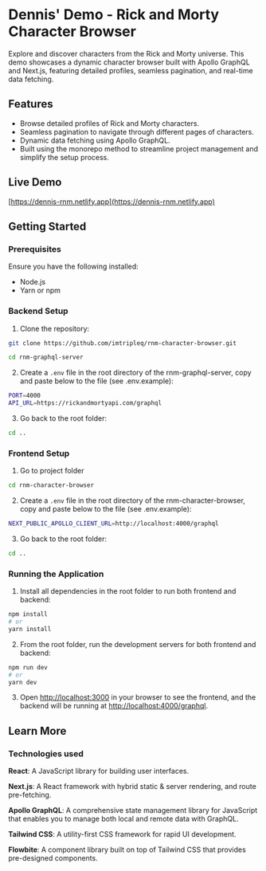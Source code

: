 # Dennis' Demo - Rick and Morty Character Browser

Explore and discover characters from the Rick and Morty universe. This demo showcases a dynamic character browser built with Apollo GraphQL and Next.js, featuring detailed profiles, seamless pagination, and real-time data fetching.

## Features

- Browse detailed profiles of Rick and Morty characters.
- Seamless pagination to navigate through different pages of characters.
- Dynamic data fetching using Apollo GraphQL.
- Built using the monorepo method to streamline project management and simplify the setup process.

## Live Demo

[https://dennis-rnm.netlify.app](https://dennis-rnm.netlify.app)

## Getting Started

### Prerequisites

Ensure you have the following installed:

- Node.js
- Yarn or npm

### Backend Setup

1. Clone the repository:

```bash
git clone https://github.com/imtripleq/rnm-character-browser.git

cd rnm-graphql-server
```

2. Create a `.env` file in the root directory of the rnm-graphql-server, copy and paste below to the file (see .env.example):

```bash
PORT=4000
API_URL=https://rickandmortyapi.com/graphql
```

3. Go back to the root folder:

```bash
cd ..
```

### Frontend Setup

1. Go to project folder

```bash
cd rnm-character-browser
```

2. Create a `.env` file in the root directory of the rnm-character-browser, copy and paste below to the file (see .env.example):

```bash
NEXT_PUBLIC_APOLLO_CLIENT_URL=http://localhost:4000/graphql
```

3. Go back to the root folder:

```bash
cd ..
```

### Running the Application

1. Install all dependencies in the root folder to run both frontend and backend:

```bash
npm install
# or
yarn install
```

2. From the root folder, run the development servers for both frontend and backend:

```bash
npm run dev
# or
yarn dev
```

3. Open [http://localhost:3000](http://localhost:3000) in your browser to see the frontend, and the backend will be running at [http://localhost:4000/graphql](http://localhost:4000/graphql).

## Learn More

### Technologies used

**React**: A JavaScript library for building user interfaces.

**Next.js**: A React framework with hybrid static & server rendering, and route pre-fetching.

**Apollo GraphQL**: A comprehensive state management library for JavaScript that enables you to manage both local and remote data with GraphQL.

**Tailwind CSS**: A utility-first CSS framework for rapid UI development.

**Flowbite**: A component library built on top of Tailwind CSS that provides pre-designed components.
